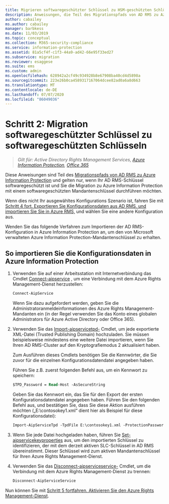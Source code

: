 ```yaml
---
title: Migrieren softwaregeschützter Schlüssel zu HSM-geschützten Schlüsseln – AIP
description: Anweisungen, die Teil des Migrationspfads von AD RMS zu Azure Information Protection sind und nur gelten, wenn Ihr AD RMS-Schlüssel softwaregeschützt ist und Sie die Migration zu Azure Information Protection mit einem softwaregeschützten Mandantenschlüssel durchführen möchten.
author: cabailey
ms.author: cabailey
manager: barbkess
ms.date: 11/03/2019
ms.topic: conceptual
ms.collection: M365-security-compliance
ms.service: information-protection
ms.assetid: 81a5cf4f-c1f3-44a9-ad42-66e95f33ed27
ms.subservice: migration
ms.reviewer: esaggese
ms.suite: ems
ms.custom: admin
ms.openlocfilehash: 628942a2cf49c934928b8e67908ba40cd4d5898a
ms.sourcegitcommit: 223e26b0ca4589317167064dcee82ad0a6a8d663
ms.translationtype: MT
ms.contentlocale: de-DE
ms.lasthandoff: 07/07/2020
ms.locfileid: "86049036"
---
```

# <a name="step-2-software-protected-key-to-software-protected-key-migration"></a>Schritt 2: Migration softwaregeschützter Schlüssel zu softwaregeschützten Schlüsseln

>*Gilt für: Active Directory Rights Management Services, [Azure Information Protection](https://azure.microsoft.com/pricing/details/information-protection), [Office 365](https://download.microsoft.com/download/E/C/F/ECF42E71-4EC0-48FF-AA00-577AC14D5B5C/Azure_Information_Protection_licensing_datasheet_EN-US.pdf)*


Diese Anweisungen sind Teil des [Migrationspfads von AD RMS zu Azure Information Protection](migrate-from-ad-rms-to-azure-rms.md) und gelten nur, wenn Ihr AD RMS-Schlüssel softwaregeschützt ist und Sie die Migration zu Azure Information Protection mit einem softwaregeschützten Mandantenschlüssel durchführen möchten. 

Wenn dies nicht Ihr ausgewähltes Konfigurations Szenario ist, fahren Sie mit [Schritt 4 fort. Exportieren Sie Konfigurationsdaten aus AD RMS, und importieren Sie Sie in Azure RMS,](migrate-from-ad-rms-phase2.md#step-4-export-configuration-data-from-ad-rms-and-import-it-to-azure-information-protection) und wählen Sie eine andere Konfiguration aus.

Wenden Sie das folgende Verfahren zum Importieren der AD RMS-Konfiguration in Azure Information Protection an, um den von Microsoft verwalteten Azure Information Protection-Mandantenschlüssel zu erhalten.

## <a name="to-import-the-configuration-data-to-azure-information-protection"></a>So importieren Sie die Konfigurationsdaten in Azure Information Protection

1. Verwenden Sie auf einer Arbeitsstation mit Internetverbindung das Cmdlet [Connect-aipservice](/powershell/module/aipservice/connect-aipservice) , um eine Verbindung mit dem Azure Rights Management-Dienst herzustellen:

    ```ps
    Connect-AipService
    ```
    
    Wenn Sie dazu aufgefordert werden, geben Sie die Administratoranmeldeinformationen des Azure Rights Management-Mandanten ein (in der Regel verwenden Sie das Konto eines globalen Administrators für Azure Active Directory oder Office 365).

2. Verwenden Sie das [Import-aipservicetpd-](/powershell/module/aipservice/import-aipservicetpd) Cmdlet, um jede exportierte XML-Datei (Trusted Publishing Domain) hochzuladen. Sie müssen beispielsweise mindestens eine weitere Datei importieren, wenn Sie Ihren AD RMS-Cluster auf den Kryptografiemodus 2 aktualisiert haben. 
    
    Zum Ausführen dieses Cmdlets benötigen Sie die Kennwörter, die Sie zuvor für die einzelnen Konfigurationsdatendatei angegeben haben. 
    
    Führen Sie z.B. zuerst folgenden Befehl aus, um ein Kennwort zu speichern:
    
    ```ps
    $TPD_Password = Read-Host -AsSecureString
    ```

    Geben Sie das Kennwort ein, das Sie für den Export der ersten Konfigurationsdatendatei angegeben haben. Führen Sie den folgenden Befehl aus, und bestätigen Sie, dass Sie diese Aktion ausführen möchten („E:\contosokey1.xml“ dient hier als Beispiel für diese Konfigurationsdatei):

    ```ps
    Import-AipServiceTpd -TpdFile E:\contosokey1.xml -ProtectionPassword $TPD_Password -Verbose
    ```
    
3. Wenn Sie jede Datei hochgeladen haben, führen Sie [Set-aipservicekeyproperties](/powershell/module/aipservice/set-aipservicekeyproperties) aus, um den importierten Schlüssel zu identifizieren, der mit dem derzeit aktiven SLC-Schlüssel in AD RMS übereinstimmt. Dieser Schlüssel wird zum aktiven Mandantenschlüssel für Ihren Azure Rights Management-Dienst.

4.  Verwenden Sie das [Disconnect-aipserviceservice-](/powershell/module/aipservice/disconnect-aipservice) Cmdlet, um die Verbindung mit dem Azure Rights Management-Dienst zu trennen:

    ```ps
    Disconnect-AipServiceService
    ```

Nun können Sie mit [Schritt 5 fortfahren. Aktivieren Sie den Azure Rights Management-Dienst](migrate-from-ad-rms-phase2.md#step-5-activate-the-azure-rights-management-service).


